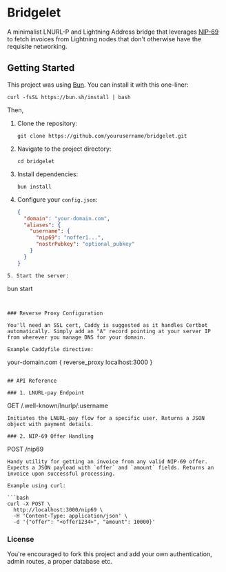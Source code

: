 # Bridgelet

A minimalist LNURL-P and Lightning Address bridge that leverages [NIP-69](https://demo.nip69.dev) to fetch invoices from Lightning nodes that don't otherwise have the requisite networking. 

## Getting Started

This project was using [Bun](https://bun.sh/). You can install it with this one-liner:

```
curl -fsSL https://bun.sh/install | bash
```
Then,

1. Clone the repository:
   ```
   git clone https://github.com/yourusername/bridgelet.git
   ```

2. Navigate to the project directory:
   ```
   cd bridgelet
   ```

3. Install dependencies:
   ```
   bun install
   ```

4. Configure your `config.json`:
   ```json
   {
     "domain": "your-domain.com",
     "aliases": {
       "username": {
         "nip69": "noffer1...",
         "nostrPubkey": "optional_pubkey"
       }
     }
   }
```
5. Start the server:
   ```
   bun start
   ```


### Reverse Proxy Configuration

You'll need an SSL cert, Caddy is suggested as it handles Certbot automatically. Simply add an "A" record pointing at your server IP from wherever you manage DNS for your domain.

Example Caddyfile directive:

```
your-domain.com {
    reverse_proxy localhost:3000
}
```

## API Reference

### 1. LNURL-pay Endpoint
```
GET /.well-known/lnurlp/:username
```
Initiates the LNURL-pay flow for a specific user. Returns a JSON object with payment details.

### 2. NIP-69 Offer Handling
```
POST /nip69
```
Handy utility for getting an invoice from any valid NIP-69 offer. Expects a JSON payload with `offer` and `amount` fields. Returns an invoice upon successful processing.

Example using curl:

```bash
curl -X POST \
  http://localhost:3000/nip69 \
  -H 'Content-Type: application/json' \
  -d '{"offer": "<offer1234>", "amount": 10000}'
```

### License 

You're encouraged to fork this project and add your own authentication, admin routes, a proper database etc. 